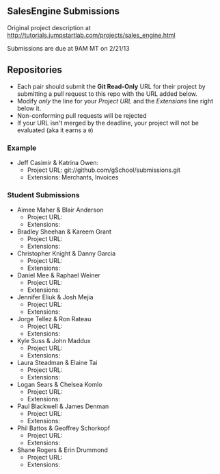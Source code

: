 ## SalesEngine Submissions

Original project description at http://tutorials.jumpstartlab.com/projects/sales_engine.html

Submissions are due at 9AM MT on 2/21/13

## Repositories

* Each pair should submit the **Git Read-Only** URL for their project by submitting a pull request to this repo with the URL added below. 
* Modify *only* the line for your *Project URL* and the *Extensions* line right below it. 
* Non-conforming pull requests will be rejected
* If your URL isn't merged by the deadline, your project will not be evaluated (aka it earns a `0`)

### Example

* Jeff Casimir & Katrina Owen: 
  * Project URL: git://github.com/gSchool/submissions.git
  * Extensions: Merchants, Invoices

### Student Submissions

* Aimee Maher & Blair Anderson
  * Project URL: 
  * Extensions: 
* Bradley Sheehan & Kareem Grant
  * Project URL: 
  * Extensions: 
* Christopher Knight & Danny Garcia
  * Project URL: 
  * Extensions: 
* Daniel Mee & Raphael Weiner
  * Project URL: 
  * Extensions: 
* Jennifer Eliuk & Josh Mejia
  * Project URL: 
  * Extensions: 
* Jorge Tellez & Ron Rateau
  * Project URL: 
  * Extensions: 
* Kyle Suss & John Maddux
  * Project URL: 
  * Extensions: 
* Laura Steadman & Elaine Tai
  * Project URL: 
  * Extensions: 
* Logan Sears & Chelsea Komlo
  * Project URL: 
  * Extensions: 
* Paul Blackwell & James Denman
  * Project URL: 
  * Extensions: 
* Phil Battos & Geoffrey Schorkopf
  * Project URL: 
  * Extensions: 
* Shane Rogers & Erin Drummond
  * Project URL: 
  * Extensions: 
